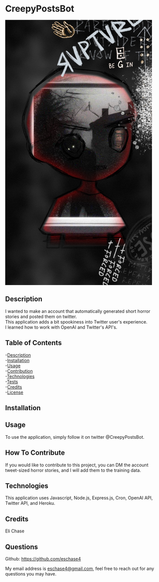 # CreepyPostsBot
    
![Picture of Deployed Application](/assets/CreepyPost1.png)


<a name="description"></a>
## Description  
    
I wanted to make an account that automatically generated short horror stories and posted them on twitter.<br>
This application adds a bit spookiness into Twitter user's experience.<br>
I learned how to work with OpenAI and Twitter's API's.<br>
    
    
## Table of Contents
-[Description](#description)<br> 
-[Installation](#installation)<br>
-[Usage](#usage)<br>
-[Contribution](#contribution)<br>
-[Technologies](#technologies)<br>
-[Tests](#tests)<br>
-[Credits](#credits)<br>
-[License](#license)<br>

<a name="installation"></a>
## Installation







<a name="usage"></a>
## Usage

To use the application, simply follow it on twitter @CreepyPostsBot.

<a name="contribution"></a>
## How To Contribute

If you would like to contribute to this project, you can DM the account tweet-sized horror stories, and I will add them to the training data.

<a name="technologies"></a>
## Technologies

This application uses Javascript, Node.js, Express.js, Cron, OpenAI API, Twitter API, and Heroku.

<a name="credits"></a>
## Credits 

Eli Chase

## Questions

Github: https://github.com/eschase4

My email address is eschase4@gmail.com, feel free to reach out for any questions you may have.